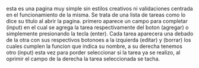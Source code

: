 esta es una pagina muy simple sin estilos creativos ni validaciones centrada en el funcionamiento de la misma. Se trata de una lista de tareas como lo dice su titulo al abrir la pagina. primero aparece un campo para completar (input) en el cual se agrega la tarea respectivamente del boton (agregar) o simplemente presionando la tecla (enter). Cada tarea aparecera una debado de la otra con sus respectivos botonoes a la izquierda (editar) y (borrar) los cuales cumplen la funcion que indica su nombre, a su derecha tenemos otro (input) esta vez para porder seleccionar si la tarea ya se realizo, al oprimir el campo de la derecha la tarea seleccionada se tacha.   
